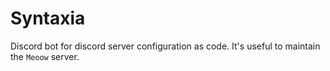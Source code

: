 # Syntaxia

Discord bot for discord server configuration as code. It's useful to maintain the `Meoow` server.
